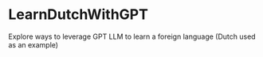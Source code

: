 # LearnDutchWithGPT
Explore ways to leverage GPT LLM to learn a foreign language (Dutch used as an example)

